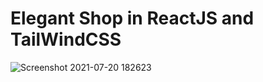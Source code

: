 # Elegant Shop in ReactJS and TailWindCSS

![Screenshot 2021-07-20 182623](https://user-images.githubusercontent.com/40286304/126328873-817472bf-8d73-48e7-9786-f4545430c7c5.jpg)

